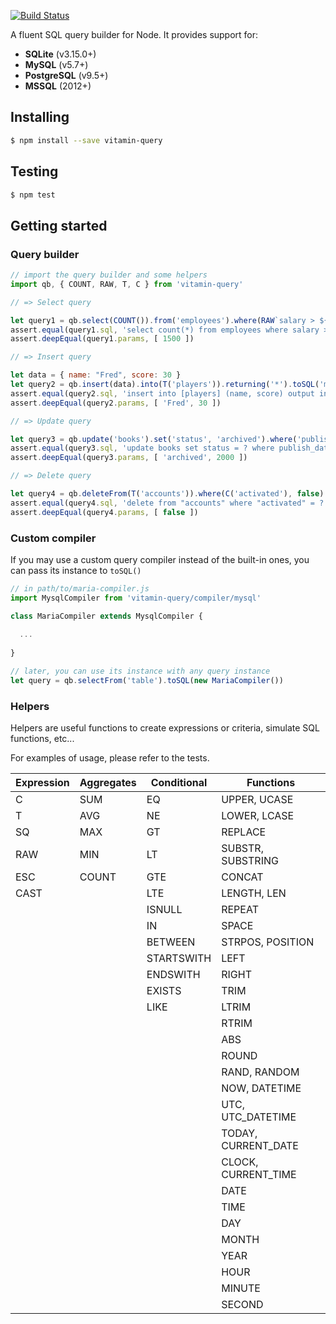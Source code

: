 [![Build Status](https://travis-ci.org/vitaminjs/query-builder.svg?branch=master)](https://travis-ci.org/vitaminjs/query-builder)

A fluent SQL query builder for Node.
It provides support for:
- **SQLite** (v3.15.0+)
- **MySQL** (v5.7+)
- **PostgreSQL** (v9.5+)
- **MSSQL** (2012+)

## Installing

```bash
$ npm install --save vitamin-query
```

## Testing

```bash
$ npm test
```

## Getting started

### Query builder

```js
// import the query builder and some helpers
import qb, { COUNT, RAW, T, C } from 'vitamin-query'

// => Select query

let query1 = qb.select(COUNT()).from('employees').where(RAW`salary > ${1500}`).toSQL('pg')
assert.equal(query1.sql, 'select count(*) from employees where salary > $1')
assert.deepEqual(query1.params, [ 1500 ])

// => Insert query

let data = { name: "Fred", score: 30 }
let query2 = qb.insert(data).into(T('players')).returning('*').toSQL('mssql')
assert.equal(query2.sql, 'insert into [players] (name, score) output inserted.* values (?, ?)')
assert.deepEqual(query2.params, [ 'Fred', 30 ])

// => Update query

let query3 = qb.update('books').set('status', 'archived').where('publish_date', '<', 2000).toSQL('mysql')
assert.equal(query3.sql, 'update books set status = ? where publish_date < ?')
assert.deepEqual(query3.params, [ 'archived', 2000 ])

// => Delete query

let query4 = qb.deleteFrom(T('accounts')).where(C('activated'), false).toSQL('sqlite')
assert.equal(query4.sql, 'delete from "accounts" where "activated" = ?')
assert.deepEqual(query4.params, [ false ])
```

### Custom compiler

If you may use a custom query compiler instead of the built-in ones, you can pass its instance to `toSQL()`

```js
// in path/to/maria-compiler.js
import MysqlCompiler from 'vitamin-query/compiler/mysql'

class MariaCompiler extends MysqlCompiler {
  
  ...
  
}

// later, you can use its instance with any query instance
let query = qb.selectFrom('table').toSQL(new MariaCompiler())
```

### Helpers

Helpers are useful functions to create expressions or criteria, simulate SQL functions, etc...

For examples of usage, please refer to the tests.

Expression  | Aggregates  | Conditional | Functions
----------  | ----------  | ----------- | ---------
C           | SUM         | EQ          | UPPER, UCASE
T           | AVG         | NE          | LOWER, LCASE
SQ          | MAX         | GT          | REPLACE
RAW         | MIN         | LT          | SUBSTR, SUBSTRING
ESC         | COUNT       | GTE         | CONCAT
CAST        |             | LTE         | LENGTH, LEN
            |             | ISNULL      | REPEAT
            |             | IN          | SPACE
            |             | BETWEEN     | STRPOS, POSITION
            |             | STARTSWITH  | LEFT
            |             | ENDSWITH    | RIGHT
            |             | EXISTS      | TRIM
            |             | LIKE        | LTRIM
            |             |             | RTRIM
            |             |             | ABS
            |             |             | ROUND
            |             |             | RAND, RANDOM
            |             |             | NOW, DATETIME
            |             |             | UTC, UTC_DATETIME
            |             |             | TODAY, CURRENT_DATE
            |             |             | CLOCK, CURRENT_TIME
            |             |             | DATE
            |             |             | TIME
            |             |             | DAY
            |             |             | MONTH
            |             |             | YEAR
            |             |             | HOUR
            |             |             | MINUTE
            |             |             | SECOND
